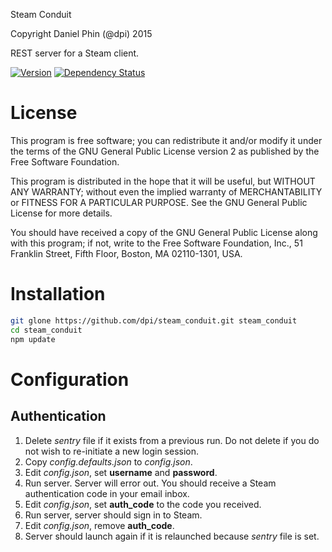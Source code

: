 Steam Conduit

Copyright Daniel Phin (@dpi) 2015

REST server for a Steam client.

[![Version](https://img.shields.io/npm/v/steam_conduit.svg)](https://www.npmjs.com/package/steam_conduit)
[![Dependency Status](https://david-dm.org/dpi/steam_conduit.svg)](https://david-dm.org/dpi/steam_conduit)

# License

This program is free software; you can redistribute it and/or
modify it under the terms of the GNU General Public License version 2
as published by the Free Software Foundation.

This program is distributed in the hope that it will be useful,
but WITHOUT ANY WARRANTY; without even the implied warranty of
MERCHANTABILITY or FITNESS FOR A PARTICULAR PURPOSE.  See the
GNU General Public License for more details.

You should have received a copy of the GNU General Public License
along with this program; if not, write to the Free Software
Foundation, Inc., 51 Franklin Street, Fifth Floor, Boston, MA  02110-1301, USA.

# Installation

```bash
git glone https://github.com/dpi/steam_conduit.git steam_conduit
cd steam_conduit
npm update
```

# Configuration

## Authentication

 1. Delete _sentry_ file if it exists from a previous run. Do not delete if you
    do not wish to re-initiate a new login session.
 2. Copy _config.defaults.json_ to _config.json_.
 3. Edit _config.json_, set __username__ and __password__.
 4. Run server. Server will error out. You should receive a Steam authentication
    code in your email inbox.
 5. Edit _config.json_, set __auth_code__ to the code you received.
 6. Run server, server should sign in to Steam.
 7. Edit _config.json_, remove __auth_code__.
 8. Server should launch again if it is relaunched because _sentry_ file is set.